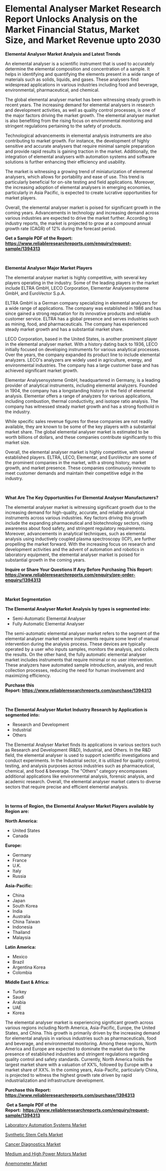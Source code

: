 <p><h1>Elemental Analyser Market Research Report Unlocks Analysis on the Market Financial Status, Market Size, and Market Revenue upto 2030</h1></p><p><strong>Elemental Analyser Market Analysis and Latest Trends</strong></p>
<p><p>An elemental analyser is a scientific instrument that is used to accurately determine the elemental composition and concentration of a sample. It helps in identifying and quantifying the elements present in a wide range of materials such as solids, liquids, and gases. These analysers find widespread applications in various industries including food and beverage, environmental, pharmaceutical, and chemical.</p><p>The global elemental analyser market has been witnessing steady growth in recent years. The increasing demand for elemental analysers in research and development activities, as well as quality control processes, is one of the major factors driving the market growth. The elemental analyser market is also benefiting from the rising focus on environmental monitoring and stringent regulations pertaining to the safety of products.</p><p>Technological advancements in elemental analysis instruments are also contributing to market growth. For instance, the development of highly sensitive and accurate analysers that require minimal sample preparation and provide rapid results is gaining traction in the market. Additionally, the integration of elemental analysers with automation systems and software solutions is further enhancing their efficiency and usability.</p><p>The market is witnessing a growing trend of miniaturization of elemental analysers, which allows for portability and ease of use. This trend is particularly beneficial for on-site testing and field applications. Moreover, the increasing adoption of elemental analysers in emerging economies, particularly in Asia Pacific, is expected to create lucrative opportunities for market players.</p><p>Overall, the elemental analyser market is poised for significant growth in the coming years. Advancements in technology and increasing demand across various industries are expected to drive the market further. According to industry reports, the market is projected to grow at a compound annual growth rate (CAGR) of 12% during the forecast period.</p></p>
<p><strong>Get a Sample PDF of the Report:&nbsp; <a href="https://www.reliableresearchreports.com/enquiry/request-sample/1394313">https://www.reliableresearchreports.com/enquiry/request-sample/1394313</a></strong></p>
<p>&nbsp;</p>
<p><strong>Elemental Analyser Major Market Players</strong></p>
<p><p>The elemental analyser market is highly competitive, with several key players operating in the industry. Some of the leading players in the market include ELTRA GmbH, LECO Corporation, Elementar Analysensysteme GmbH, and EuroVector S.p.A.</p><p>ELTRA GmbH is a German company specializing in elemental analyzers for a wide range of applications. The company was established in 1986 and has since gained a strong reputation for its innovative products and reliable customer service. ELTRA has a global presence and serves industries such as mining, food, and pharmaceuticals. The company has experienced steady market growth and has a substantial market share.</p><p>LECO Corporation, based in the United States, is another prominent player in the elemental analyser market. With a history dating back to 1936, LECO initially focused on developing instruments for various analytical processes. Over the years, the company expanded its product line to include elemental analyzers. LECO's analyzers are widely used in agriculture, energy, and environmental industries. The company has a large customer base and has achieved significant market growth.</p><p>Elementar Analysensysteme GmbH, headquartered in Germany, is a leading provider of analytical instruments, including elemental analyzers. Founded in 1904, the company has a longstanding history in the field of elemental analysis. Elementar offers a range of analyzers for various applications, including combustion, thermal conductivity, and isotope ratio analysis. The company has witnessed steady market growth and has a strong foothold in the industry.</p><p>While specific sales revenue figures for these companies are not readily available, they are known to be some of the key players with a substantial market share. The global elemental analyser market is estimated to be worth billions of dollars, and these companies contribute significantly to this market size.</p><p>Overall, the elemental analyser market is highly competitive, with several established players. ELTRA, LECO, Elementar, and EuroVector are some of the prominent companies in the market, with a strong history, market growth, and market presence. These companies continuously innovate to meet customer demands and maintain their competitive edge in the industry.</p></p>
<p>&nbsp;</p>
<p><strong>What Are The Key Opportunities For Elemental Analyser Manufacturers?</strong></p>
<p><p>The elemental analyser market is witnessing significant growth due to the increasing demand for high-quality, accurate, and reliable analytical instruments across various industries. Key factors driving this growth include the expanding pharmaceutical and biotechnology sectors, rising awareness about food safety, and stringent regulatory requirements. Moreover, advancements in analytical techniques, such as elemental analysis using inductively coupled plasma spectroscopy (ICP), are further propelling the market forward. With the increasing focus on research and development activities and the advent of automation and robotics in laboratory equipment, the elemental analyser market is poised for substantial growth in the coming years.</p></p>
<p><strong>Inquire or Share Your Questions If Any Before Purchasing This Report: <a href="https://www.reliableresearchreports.com/enquiry/pre-order-enquiry/1394313">https://www.reliableresearchreports.com/enquiry/pre-order-enquiry/1394313</a></strong></p>
<p>&nbsp;</p>
<p><strong>Market Segmentation</strong></p>
<p><strong>The Elemental Analyser Market Analysis by types is segmented into:</strong></p>
<p><ul><li>Semi-Automatic Elemental Analyser</li><li>Fully Automatic Elemental Analyser</li></ul></p>
<p><p>The semi-automatic elemental analyser market refers to the segment of the elemental analyser market where instruments require some level of manual intervention during the analysis process. These devices are typically operated by a user who inputs samples, monitors the analysis, and collects the results. On the other hand, the fully automatic elemental analyser market includes instruments that require minimal or no user intervention. These analyzers have automated sample introduction, analysis, and result collection processes, reducing the need for human involvement and maximizing efficiency.</p></p>
<p><strong>Purchase this Report:&nbsp;<a href="https://www.reliableresearchreports.com/purchase/1394313">https://www.reliableresearchreports.com/purchase/1394313</a></strong></p>
<p>&nbsp;</p>
<p><strong>The Elemental Analyser Market Industry Research by Application is segmented into:</strong></p>
<p><ul><li>Research and Development</li><li>Industrial</li><li>Others</li></ul></p>
<p><p>The Elemental Analyser Market finds its applications in various sectors such as Research and Development (R&D), Industrial, and Others. In the R&D field, the elemental analyser is used to support scientific investigations and conduct experiments. In the Industrial sector, it is utilized for quality control, testing, and analysis purposes across industries such as pharmaceutical, chemical, and food & beverage. The "Others" category encompasses additional applications like environmental analysis, forensic analysis, and academic research. Overall, the elemental analyser market caters to diverse sectors that require precise and efficient elemental analysis.</p></p>
<p>&nbsp;</p>
<p><strong>In terms of Region, the Elemental Analyser Market Players available by Region are:</strong></p>
<p>
    <p> <strong> North America: </strong>
        <ul>
            <li>United States</li>
            <li>Canada</li>
        </ul>
        </p> 
    <p> <strong> Europe: </strong>
        <ul>
            <li>Germany</li>
            <li>France</li>
            <li>U.K.</li>
            <li>Italy</li>
            <li>Russia</li>
        </ul>
        </p> 
    <p> <strong> Asia-Pacific: </strong>
        <ul>
            <li>China</li>
            <li>Japan</li>
            <li>South Korea</li>
            <li>India</li>
            <li>Australia</li>
            <li>China Taiwan</li>
            <li>Indonesia</li>
            <li>Thailand</li>
            <li>Malaysia</li>
        </ul>
        </p> 
    <p> <strong> Latin America: </strong>
        <ul>
            <li>Mexico</li>
            <li>Brazil</li>
            <li>Argentina Korea</li>
            <li>Colombia</li>
        </ul>
        </p> 
    <p> <strong> Middle East & Africa: </strong>
        <ul>
            <li>Turkey</li>
            <li>Saudi</li>
            <li>Arabia</li>
            <li>UAE</li>
            <li>Korea</li>
        </ul>
    </p>
    </p>
<p><p>The elemental analyser market is experiencing significant growth across various regions including North America, Asia-Pacific, Europe, the United States, and China. This growth is primarily driven by the increasing demand for elemental analysis in various industries such as pharmaceuticals, food and beverage, and environmental monitoring. Among these regions, North America and Europe are expected to dominate the market due to the presence of established industries and stringent regulations regarding quality control and safety standards. Currently, North America holds the largest market share with a valuation of XX%, followed by Europe with a market share of XX%. In the coming years, Asia-Pacific, particularly China, is projected to witness the highest growth rate driven by rapid industrialization and infrastructure development.</p></p>
<p><strong>Purchase this Report: <a href="https://www.reliableresearchreports.com/purchase/1394313">https://www.reliableresearchreports.com/purchase/1394313</a></strong></p>
<p>&nbsp;<strong>Get a Sample PDF of the Report:&nbsp;&nbsp;<a href="https://www.reliableresearchreports.com/enquiry/request-sample/1394313">https://www.reliableresearchreports.com/enquiry/request-sample/1394313</a></strong></p>
<p><strong></strong></p>
<p><p><a href="https://www.linkedin.com/pulse/laboratory-automation-systems-market-size-share-amp-trends-gdh2e/">Laboratory Automation Systems Market</a></p><p><a href="https://medium.com/@mariad13206/synthetic-stem-cells-market-size-growth-forecast-2023-2030-685969977eed">Synthetic Stem Cells Market</a></p><p><a href="https://medium.com/@rosm15203/cancer-diagnostics-market-size-growth-forecast-2023-2030-4628b377c7b6">Cancer Diagnostics Market</a></p><p><a href="https://www.linkedin.com/pulse/medium-high-power-motors-market-size-share-global-analysis-umnge/">Medium and High Power Motors Market</a></p><p><a href="https://www.linkedin.com/pulse/anemometer-market-size-2023-2030-global-industrial-analysis-fmime/">Anemometer Market</a></p></p>